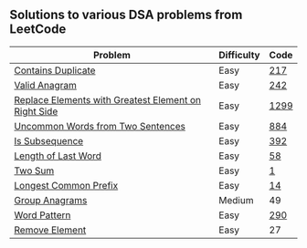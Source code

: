 ## Solutions to various DSA problems from LeetCode 
| Problem | Difficulty | Code |
|----------|----------|----------|
| [Contains Duplicate](https://leetcode.com/problems/contains-duplicate/)   | Easy   | [217](https://github.com/its07195/LeetCode-DSA-Python-Solutions/blob/main/Arrays%20and%20Hashing/217.py)   |
| [Valid Anagram](https://leetcode.com/problems/valid-anagram/)  | Easy   | [242](https://github.com/its07195/LeetCode-DSA-Python-Solutions/blob/main/Arrays%20and%20Hashing/242.py)   |
| [Replace Elements with Greatest Element on Right Side](https://leetcode.com/problems/replace-elements-with-greatest-element-on-right-side/)   | Easy   | [1299](https://github.com/its07195/LeetCode-DSA-Python-Solutions/blob/main/Arrays%20and%20Hashing/1299.py)   |
|[Uncommon Words from Two Sentences](https://leetcode.com/problems/uncommon-words-from-two-sentences/description/)| Easy | [884](https://github.com/its07195/LeetCode-DSA-Python-Solutions/blob/main/Arrays%20and%20Hashing/884.py)
|[Is Subsequence](https://leetcode.com/problems/is-subsequence/description/)|Easy|[392](https://github.com/its07195/LeetCode-DSA-Python-Solutions/blob/main/Arrays%20and%20Hashing/392.py)|
|[Length of Last Word](https://leetcode.com/problems/length-of-last-word/)|Easy|[58](https://github.com/its07195/LeetCode-DSA-Python-Solutions/blob/main/Arrays%20and%20Hashing/58.py)|
|[Two Sum](https://leetcode.com/problems/two-sum/)|Easy|[1](https://github.com/its07195/LeetCode-DSA-Python-Solutions/blob/main/Arrays%20and%20Hashing/1.py)|
|[Longest Common Prefix](https://leetcode.com/problems/longest-common-prefix/)|Easy|[14](https://github.com/its07195/LeetCode-DSA-Python-Solutions/blob/main/Arrays%20and%20Hashing/14.py)|
|[Group Anagrams](https://leetcode.com/problems/group-anagrams/)|Medium|49|
|[Word Pattern](https://leetcode.com/problems/word-pattern/description/)|Easy|[290](https://github.com/its07195/LeetCode-DSA-Python-Solutions/blob/main/Arrays%20and%20Hashing/290.py)|
|[Remove Element](https://leetcode.com/problems/remove-element/description/)|Easy|27|